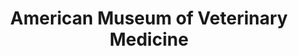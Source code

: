 ---
layout: repo
title: "American Museum of Veterinary Medicine"
id: 13585
permalink: repos/13585/
---